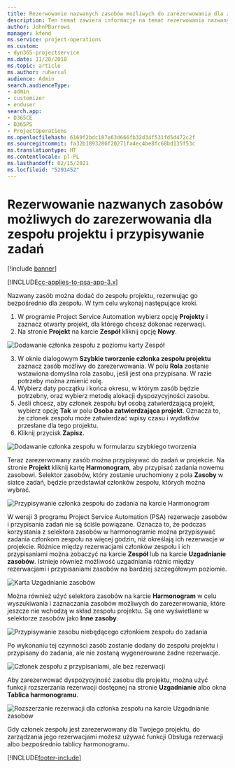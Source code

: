 ```yaml
---
title: Rezerwowanie nazwanych zasobów możliwych do zarezerwowania dla zespołu projektu i przypisywanie zadań
description: Ten temat zawiera informacje na temat rezerwowania nazwanych zasobów dla zespołów projektów oraz o przypisywaniu ich do zadań.
author: JohnPBurrows
manager: kfend
ms.service: project-operations
ms.custom:
- dyn365-projectservice
ms.date: 11/28/2018
ms.topic: article
ms.author: ruhercul
audience: Admin
search.audienceType:
- admin
- customizer
- enduser
search.app:
- D365CE
- D365PS
- ProjectOperations
ms.openlocfilehash: 6169f2bdc107e63d666fb32d34f531fd5d472c2f
ms.sourcegitcommit: fa32b1893286f20271fa4ec4be8fc68bd135f53c
ms.translationtype: HT
ms.contentlocale: pl-PL
ms.lasthandoff: 02/15/2021
ms.locfileid: "5291452"
---
```

# <a name="book-named-bookable-resources-to-a-project-team-and-assign-tasks"></a>Rezerwowanie nazwanych zasobów możliwych do zarezerwowania dla zespołu projektu i przypisywanie zadań 

[!include [banner](../includes/psa-now-project-operations.md)]

[!INCLUDE[cc-applies-to-psa-app-3.x](../includes/cc-applies-to-psa-app-3x.md)]

Nazwany zasób można dodać do zespołu projektu, rezerwując go bezpośrednio dla zespołu. W tym celu wykonaj następujące kroki.

1. W programie Project Service Automation wybierz opcję **Projekty** i zaznacz otwarty projekt, dla którego chcesz dokonać rezerwacji.
2. Na stronie **Projekt** na karcie **Zespół** kliknij opcję **Nowy**. 

![Dodawanie członka zespołu z poziomu karty Zespół](media/RM-how-to-1.png)

3. W oknie dialogowym **Szybkie tworzenie członka zespołu projektu** zaznacz zasób możliwy do zarezerwowania. W polu **Rola** zostanie wstawiona domyślna rola zasobu, jeśli jest ona przypisana. W razie potrzeby można zmienić rolę. 
4. Wybierz daty początku i końca okresu, w którym zasób będzie potrzebny, oraz wybierz metodę alokacji dyspozycyjności zasobu. 
5. Jeśli chcesz, aby członek zespołu był osobą zatwierdzającą projekt, wybierz opcję **Tak** w polu **Osoba zatwierdzająca projekt**. Oznacza to, że członek zespołu może zatwierdzać wpisy czasu i wydatków przesłane dla tego projektu. 
6. Kliknij przycisk **Zapisz**.

![Dodawanie członka zespołu w formularzu szybkiego tworzenia](media/RM-how-to-2.png)


Teraz zarezerwowany zasób można przypisywać do zadań w projekcie. Na stronie **Projekt** kliknij kartę **Harmonogram**, aby przypisać zadania nowemu zasobowi. Selektor zasobów, który zostanie uruchomiony z pola **Zasoby** w siatce zadań, będzie przedstawiał członków zespołu, których można wybrać.

![Przypisywanie członka zespołu do zadania na karcie Harmonogram](media/RM-how-to-3.png)

W wersji 3 programu Project Service Automation (PSA) rezerwacje zasobów i przypisania zadań nie są ściśle powiązane. Oznacza to, że podczas korzystania z selektora zasobów w harmonogramie można przypisywać zadania członkom zespołu na więcej godzin, niż określają ich rezerwacje w projekcie.
Różnice między rezerwacjami członków zespołu i ich przypisaniami można zobaczyć na karcie **Zespół** lub na karcie **Uzgadnianie zasobów**. Istnieje również możliwość uzgadniania różnic między rezerwacjami i przypisaniami zasobów na bardziej szczegółowym poziomie.

![Karta Uzgadnianie zasobów](media/RM-how-to-4.png)

Można również użyć selektora zasobów na karcie **Harmonogram** w celu wyszukiwania i zaznaczania zasobów możliwych do zarezerwowania, które jeszcze nie wchodzą w skład zespołu projektu. Są one wyświetlane w selektorze zasobów jako **Inne zasoby**.

![Przypisywanie zasobu niebędącego członkiem zespołu do zadania](media/RM-how-to-5.png)

Po wykonaniu tej czynności zasób zostanie dodany do zespołu projektu i przypisany do zadania, ale nie zostaną wygenerowane żadne rezerwacje.

![Członek zespołu z przypisaniami, ale bez rezerwacji](media/RM-how-to-6.png)

Aby zarezerwować dyspozycyjność zasobu dla projektu, można użyć funkcji rozszerzania rezerwacji dostępnej na stronie **Uzgadnianie** albo okna **Tablica harmonogramu**.

![Rozszerzanie rezerwacji dla członka zespołu na karcie Uzgadnianie zasobów](media/RM-how-to-7.png)

Gdy członek zespołu jest zarezerwowany dla Twojego projektu, do zarządzania jego rezerwacjami możesz używać funkcji Obsługa rezerwacji albo bezpośrednio tablicy harmonogramu.


[!INCLUDE[footer-include](../includes/footer-banner.md)]